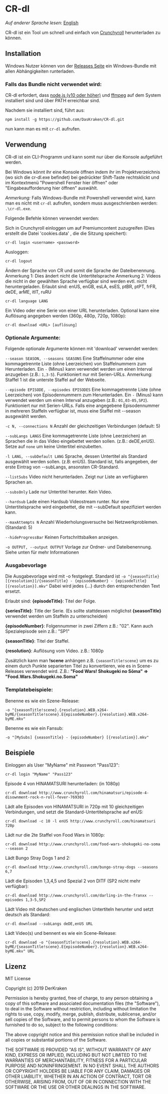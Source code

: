 # CR-dl
*Auf anderer Sprache lesen*: [English](README.md)

CR-dl ist ein Tool um schnell und einfach von [Crunchyroll](http://www.crunchyroll.com/) herunterladen zu können.

## Installation

Windows Nutzer können von der [Releases Seite](https://github.com/DasKraken/CR-dl/releases) ein Windows-Bundle mit allen Abhängigkeiten runterladen.


### Falls das Bundle nicht verwendet wird:

CR-dl erfordert, dass [node.js (v10 oder höher)](https://nodejs.org) und [ffmpeg](https://www.ffmpeg.org) auf dem System installiert sind und über PATH erreichbar sind.

Nachdem sie installiert sind, führt aus:

    npm install -g https://github.com/DasKraken/CR-dl.git

nun kann man es mit ```cr-dl``` aufrufen.

## Verwendung
CR-dl ist ein CLI-Programm und kann somit nur über die Konsole aufgeführt werden.

Bei Windows könnt ihr eine Konsole öffnen indem ihr im Projektverzeichnis (wo sich die cr-dl.exe befindet) bei gedrückter Shift-Taste rechtsklickt und im Kontextmenü 
"Powershell Fenster hier öffnen" oder "Eingabeaufforderung hier öffnen" auswählt.

*Anmerkung:* Falls Windows-Bundle mit Powershell verwendet wird, kann man es nicht mit ```cr-dl``` aufrufen, sondern muss ausgeschrienben werden: ```.\cr-dl.exe```.

Folgende Befehle können verwendet werden:

Sich in Crunchyroll einloggen um auf Premiumcontent zuzugreifen (Dies erstellt die Datei 'cookies.data' , die die Sitzung speichert):
```
cr-dl login <username> <password>
```


Ausloggen:
```
cr-dl logout
```

Ändern der Sprache von CR und somit die Sprache der Dateibenennung. 
Anmerkung 1: Dies ändert nicht die Untertitelsprache
Anmerkung 2: Videos die nicht in der gewählten Sprache verfügbar sind werden evtl. nicht heruntergeladen.
Erlaubt sind: enUS, enGB, esLA, esES, ptBR, ptPT, frFR, deDE, arME, itIT, ruRU
```
cr-dl language LANG
```


Ein Video oder eine Serie von einer URL herunterladen. Optional kann eine Auflösung angegeben werden (360p, 480p, 720p, 1080p):
```
cr-dl download <URL> [auflösung]
```


### Optionale Argumente:
Folgende optionale Argumente können mit 'download' verwendet werden:

```--season SEASON, --seasons SEASONS```
Eine Staffelnummer oder eine kommagetrennte Liste (ohne Leerzeichen) von Staffelnummern zum Herunterladen. Ein ```-``` (Minus) kann verwendet werden um einen Interval anzugeben (z.B.: ```1,3-5```). Funktioniert nur mit Serien-URLs. Anmerkung: Staffel 1 ist die unterste Staffel auf der Webseite.

```--episode EPISODE, --episodes EPISODES```
Eine kommagetrennte Liste (ohne Leerzeichen) von Episodennummern zum Herunterladen. Ein ```-``` (Minus) kann verwendet werden um einen Interval anzugeben (z.B.: ```01,03-05,SP2```). Funktioniert nur mit Serien-URLs. Falls eine angegebene Episodennummer in mehreren Staffeln verfügbar ist, muss eine Staffel mit --season ausgewählt werden.
 
```-c N, --connections N```
Anzahl der gleichzeitigen Verbindungen (default: 5)

```--subLangs LANGS```
Eine kommagetrennte Liste (ohne Leerzeichen) an Sprachen die in das Video eingebettet werden sollen. (z.B.: deDE,enUS). Setze auf ```none``` um keine Untertitel einzubetten.

```-l LANG, --subDefault LANG```
Sprache, dessen Untertitel als Standard ausgewählt werden sollen. (z.B: enUS). Standard ist, falls angegeben, der erste Eintrag von --subLangs, ansonsten CR-Standard.

```--listSubs```
Video nicht herunterladen. Zeigt nur Liste an verfügbaren Sprachen an.

```--subsOnly```
Lade nur Untertitel herunter. Kein Video.

```--hardsub```
Lade einen Hardsub Videostream runter. Nur eine Untertitelsprache wird eingebettet, die mit --subDefault spezifiziert werden kann.

```--maxAttempts N```
Anzahl Wiederholungsversuche bei Netzwerkproblemen. (Standard: 5)

```--hideProgressBar```
Keinen Fortschrittsbalken anzeigen.

```-o OUTPUT, --output OUTPUT```
Vorlage zur Ordner- und Dateibenennung. Siehe unten für mehr Informationen

### Ausgabevorlage
Die Ausgabevorlage wird mit -o festgelegt.
Standard ist ```-o "{seasonTitle} [{resolution}]/{seasonTitle} - {episodeNumber} - {episodeTitle} [{resolution}].mkv"```
Dabei wird jedes {...} durch den entsprechenden Text ersetzt.


Erlaubt sind:
**{episodeTitle}**: Titel der Folge.

**{seriesTitle}**: Title der Serie. (Es sollte stattdessen möglichst **{seasonTitle}** verwendet werden um Staffeln zu unterscheiden)

**{episodeNumber}**: Folgennummer in zwei Ziffern z.B.: "02". Kann auch Spezialepisode sein z.B.: "SP1"

**{seasonTitle}**: Titel der Staffel.

**{resolution}**: Auflösung vom Video. z.B.: 1080p

Zusätzlich kann man **!scene** anhängen z.B. ```{seasonTitle!scene}``` um es zu einem durch Punkte separierten Titel zu konvertieren, wie es in Scene-Releases verwendet wird. 
Z.B.: **"Food Wars! Shokugeki no Sōma" => "Food.Wars.Shokugeki.no.Soma"**

### Templatebeispiele:
Benenne es wie ein Szene-Release:

    -o "{seasonTitle!scene}.{resolution}.WEB.x264-byME/{seasonTitle!scene}.E{episodeNumber}.{resolution}.WEB.x264-byME.mkv"

Benenne es wie ein Fansub:

    -o "[MySubs] {seasonTitle} - {episodeNumber} [{resolution}].mkv"


## Beispiele

Einloggen als User "MyName" mit Passwort "Pass123":
```
cr-dl login "MyName" "Pass123"
```


Episode 4 von HINAMATSURI herunterladen: (in 1080p)
```
cr-dl download http://www.crunchyroll.com/hinamatsuri/episode-4-disownment-rock-n-roll-fever-769303
```


Lädt alle Episoden von HINAMATSURI in 720p mit 10 gleichzeitigen Verbindungen, und setzt die Standard-Untertitelsprache auf enUS:
```
cr-dl download -c 10 -l enUS http://www.crunchyroll.com/hinamatsuri 720p
```


Lädt nur die 2te Staffel von Food Wars in 1080p:
```
cr-dl download http://www.crunchyroll.com/food-wars-shokugeki-no-soma --season 2
```


Lädt Bungo Stray Dogs 1 and 2:
```
cr-dl download http://www.crunchyroll.com/bungo-stray-dogs --seasons 6,7
```


Lädt die Episoden 1,3,4,5 und Spezial 2 von DITF (SP2 nicht mehr verfügbar):
```
cr-dl download http://www.crunchyroll.com/darling-in-the-franxx --episodes 1,3-5,SP2
```


Lädt Video mit deutschen und englischen Untertiteln herunter und setzt deutsch als Standard:
```
cr-dl download --subLangs deDE,enUS URL
```


Lädt Video(s) und bennent es wie ein Scene-Release:
```
cr-dl download -o "{seasonTitle!scene}.{resolution}.WEB.x264-byME/{seasonTitle!scene}.E{episodeNumber}.{resolution}.WEB.x264-byME.mkv" URL
```



## Lizenz
MIT License

Copyright (c) 2019 DerKraken

Permission is hereby granted, free of charge, to any person obtaining a copy
of this software and associated documentation files (the "Software"), to deal
in the Software without restriction, including without limitation the rights
to use, copy, modify, merge, publish, distribute, sublicense, and/or sell
copies of the Software, and to permit persons to whom the Software is
furnished to do so, subject to the following conditions:

The above copyright notice and this permission notice shall be included in all
copies or substantial portions of the Software.

THE SOFTWARE IS PROVIDED "AS IS", WITHOUT WARRANTY OF ANY KIND, EXPRESS OR
IMPLIED, INCLUDING BUT NOT LIMITED TO THE WARRANTIES OF MERCHANTABILITY,
FITNESS FOR A PARTICULAR PURPOSE AND NONINFRINGEMENT. IN NO EVENT SHALL THE
AUTHORS OR COPYRIGHT HOLDERS BE LIABLE FOR ANY CLAIM, DAMAGES OR OTHER
LIABILITY, WHETHER IN AN ACTION OF CONTRACT, TORT OR OTHERWISE, ARISING FROM,
OUT OF OR IN CONNECTION WITH THE SOFTWARE OR THE USE OR OTHER DEALINGS IN THE
SOFTWARE.
